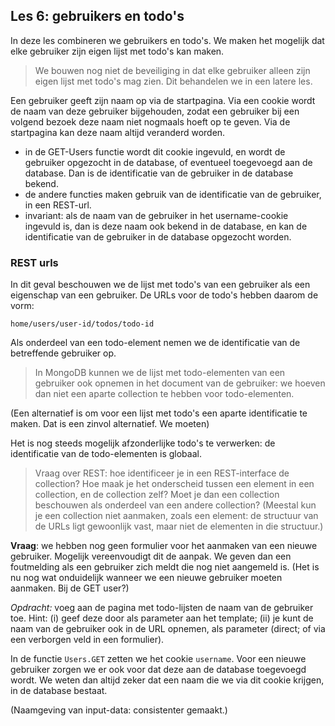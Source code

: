 ## Les 6: gebruikers en todo's

In deze les combineren we gebruikers en todo's. We maken het mogelijk dat elke gebruiker zijn eigen lijst met todo's kan maken.

> We bouwen nog niet de beveiliging in dat elke gebruiker alleen zijn eigen lijst met todo's mag zien. Dit behandelen we in een latere les.

Een gebruiker geeft zijn naam op via de startpagina. Via een cookie wordt de naam van deze gebruiker bijgehouden, zodat een gebruiker bij een volgend bezoek deze naam niet nogmaals hoeft op te geven. Via de startpagina kan deze naam altijd veranderd worden.

* in de GET-Users functie wordt dit cookie ingevuld, en wordt de gebruiker opgezocht in de database, of eventueel toegevoegd aan de database. Dan is de identificatie van de gebruiker in de database bekend.
* de andere functies maken gebruik van de identificatie van de gebruiker, in een REST-url.
* invariant: als de naam van de gebruiker in het username-cookie ingevuld is, dan is deze naam ook bekend in de database, en kan de identificatie van de gebruiker in de database opgezocht worden.

### REST urls

In dit geval beschouwen we de lijst met todo's van een gebruiker als een eigenschap van een gebruiker. De URLs voor de todo's hebben daarom de vorm:

```
home/users/user-id/todos/todo-id
```

Als onderdeel van een todo-element nemen we de identificatie van de betreffende gebruiker op.

> In MongoDB kunnen we de lijst met todo-elementen van een gebruiker ook opnemen in het document van de gebruiker: we hoeven dan niet een aparte collection te hebben voor todo-elementen.

(Een alternatief is om voor een lijst met todo's een aparte identificatie te maken. Dat is een zinvol alternatief. We moeten)

Het is nog steeds mogelijk afzonderlijke todo's te verwerken: de identificatie van de todo-elementen is globaal.

> Vraag over REST: hoe identificeer je in een REST-interface de collection? Hoe maak je het onderscheid tussen een element in een collection, en de collection zelf? Moet je dan een collection beschouwen als onderdeel van een andere collection? (Meestal kun je een collection niet aanmaken, zoals een element: de structuur van de URLs ligt gewoonlijk vast, maar niet de elementen in die structuur.)

**Vraag**: we hebben nog geen formulier voor het aanmaken van een nieuwe gebruiker. Mogelijk vereenvoudigt dit de aanpak. We geven dan een foutmelding als een gebruiker zich meldt die nog niet aangemeld is. (Het is nu nog wat onduidelijk wanneer we een nieuwe gebruiker moeten aanmaken. Bij de GET user?)

*Opdracht:* voeg aan de pagina met todo-lijsten de naam van de gebruiker toe.
Hint: (i) geef deze door als parameter aan het template; (ii) je kunt de naam van de gebruiker ook in de URL opnemen, als parameter (direct; of via een verborgen veld in een formulier).

In de functie `Users.GET` zetten we het cookie `username`. Voor een nieuwe gebruiker zorgen we er ook voor dat deze aan de database toegevoegd wordt. We weten dan altijd zeker dat een naam die we via dit cookie krijgen, in de database bestaat.

(Naamgeving van input-data: consistenter gemaakt.)
